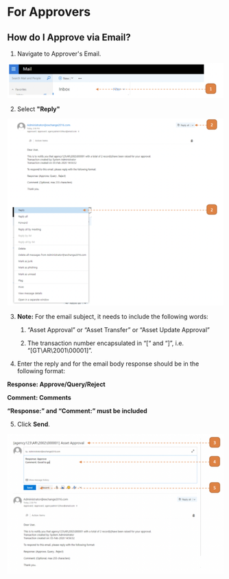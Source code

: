 # For Approvers

## How do I Approve via Email?

1. Navigate to Approver's Email.

![](images/EAFA.png "EAFA")

2. Select **"Reply"**

![](images/EAFA2.png "EAFA2")

3. **Note:** For the email subject, it needs to include the following words:

    1. “Asset Approval” or “Asset Transfer” or “Asset Update Approval”
    
    2. The transaction number encapsulated in “[“ and “]”, i.e. “[GT\AR\2001\00001]”.

4. Enter the reply and for the email body response should be in the following format:

**Response: Approve/Query/Reject** 

**Comment: Comments**

**“Response:” and “Comment:” must be included**

5. Click **Send**.

![](images/EAFA3.png "EAFA3")